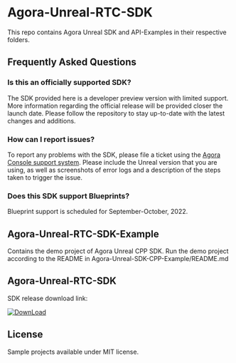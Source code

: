 
# Agora-Unreal-RTC-SDK

This repo contains Agora Unreal SDK and API-Examples in their respective folders.


## Frequently Asked Questions

### Is this an officially supported SDK?

The SDK provided here is a developer preview version with limited support. More information regarding the official release will be provided closer the launch date. Please follow the repository to stay up-to-date with the latest changes and additions.

### How can I report issues?

To report any problems with the SDK, please file a ticket using the [Agora Console support system](https://agora-ticket.agora.io/). Please include the Unreal version that you are using, as well as screenshots of error logs and a description of the steps taken to trigger the issue.

### Does this SDK support Blueprints?
Blueprint support is scheduled for September-October, 2022.


## Agora-Unreal-RTC-SDK-Example

Contains the demo project of Agora Unreal CPP SDK. Run the demo project according to the README in Agora-Unreal-SDK-CPP-Example/README.md


## Agora-Unreal-RTC-SDK

SDK release download link:

[![DownLoad](https://img.shields.io/badge/Download-4.0.0-000?style=for-the-badge&logoColor=white)](https://github.com/AgoraIO-Extensions/Agora-Unreal-RTC-SDK-NG/releases)


## License

Sample projects available under MIT license.
